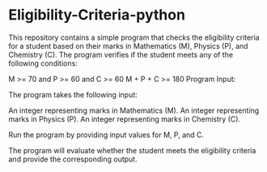 # Eligibility-Criteria-python
This repository contains a simple program that checks the eligibility criteria for a student based on their marks 
in Mathematics (M), Physics (P), and Chemistry (C). The program verifies if the student meets any of the following conditions:

M >= 70 and P >= 60 and C >= 60
M + P + C >= 180
Program Input:

The program takes the following input:

An integer representing marks in Mathematics (M).
An integer representing marks in Physics (P).
An integer representing marks in Chemistry (C).

Run the program by providing input values for M, P, and C.

The program will evaluate whether the student meets the eligibility criteria and provide the corresponding output.
